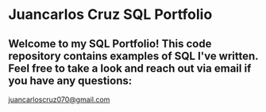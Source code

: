 # Juancarlos Cruz SQL Portfolio
## Welcome to my SQL Portfolio! This code repository contains examples of SQL I've written. Feel free to take a look and reach out via email if you have any questions:
juancarloscruz070@gmail.com

